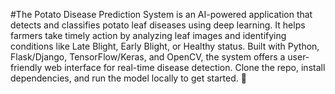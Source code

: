#The Potato Disease Prediction System is an AI-powered application that detects and classifies potato leaf diseases using deep learning. It helps farmers take timely action by analyzing leaf images and identifying conditions like Late Blight, Early Blight, or Healthy status. Built with Python, Flask/Django, TensorFlow/Keras, and OpenCV, the system offers a user-friendly web interface for real-time disease detection. Clone the repo, install dependencies, and run the model locally to get started. 🚀
